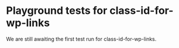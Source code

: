 # Playground tests for class-id-for-wp-links
We are still awaiting the first test run for class-id-for-wp-links.
